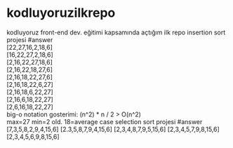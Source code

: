 # kodluyoruzilkrepo
kodluyoruz front-end dev. eğitimi kapsamında açtığım ilk repo 
insertion sort projesi #answer                                                                                                                                                               
[22,27,16,2,18,6]                                                                                                                                                                            
[16,22,27,2,18,6]                                                                                                                                                                            
[2,16,22,27,18,6]                                                                                                                                                                            
[2,16,22,18,27,6]                                                                                                                                                                            
[2,16,18,22,27,6]                                                                                                                                                                            
[2,16,18,22,6,27]                                                                                                                                                                            
[2,16,18,6,22,27]                                                                                                                                                                            
[2,16,6,18,22,27]                                                                                                                                                                            
[2,6,16,18,22,27]                                                                                                                                                                            
big-o notation gosterimi: (n^2) * n / 2 > O(n^2)                                                                                                                                             
max=27 min=2 old. 18=average case
selection sort projesi #answer
[7,3,5,8,2,9,4,15,6]
[2.3,5,8,7,9,4,15,6]
[2,3,4,8,7,9,5,15,6]
[2,3,4,5,7,9,8,15,6]
[2,3,4,5,6,9,8,15,6]
